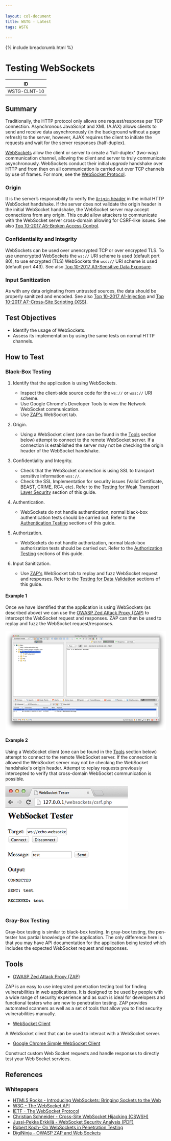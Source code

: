 ```yaml
---

layout: col-document
title: WSTG - Latest
tags: WSTG

---
```


{% include breadcrumb.html %}
# Testing WebSockets

|ID          |
|------------|
|WSTG-CLNT-10|

## Summary

Traditionally, the HTTP protocol only allows one request/response per TCP connection. Asynchronous JavaScript and XML (AJAX) allows clients to send and receive data asynchronously (in the background without a page refresh) to the server, however, AJAX requires the client to initiate the requests and wait for the server responses (half-duplex).

[WebSockets](https://html.spec.whatwg.org/multipage/web-sockets.html#network) allow the client or server to create a 'full-duplex' (two-way) communication channel, allowing the client and server to truly communicate asynchronously. WebSockets conduct their initial *upgrade* handshake over HTTP and from then on all communication is carried out over TCP channels by use of frames. For more, see the [WebSocket Protocol](https://tools.ietf.org/html/rfc6455).

### Origin

It is the server’s responsibility to verify the [`Origin` header](https://developer.mozilla.org/en-US/docs/Web/HTTP/Headers/Origin) in the initial HTTP WebSocket handshake. If the server does not validate the origin header in the initial WebSocket handshake, the WebSocket server may accept connections from any origin. This could allow attackers to communicate with the WebSocket server cross-domain allowing for CSRF-like issues. See also [Top 10-2017 A5-Broken Access Control](https://owasp.org/www-project-top-ten/OWASP_Top_Ten_2017/Top_10-2017_A5-Broken_Access_Control).

### Confidentiality and Integrity

WebSockets can be used over unencrypted TCP or over encrypted TLS. To use unencrypted WebSockets the `ws://` URI scheme is used (default port 80), to use encrypted (TLS) WebSockets the `wss://` URI scheme is used (default port 443). See also [Top 10-2017 A3-Sensitive Data Exposure](https://owasp.org/www-project-top-ten/OWASP_Top_Ten_2017/Top_10-2017_A3-Sensitive_Data_Exposure).

### Input Sanitization

As with any data originating from untrusted sources, the data should be properly sanitized and encoded. See also [Top 10-2017 A1-Injection](https://owasp.org/www-project-top-ten/OWASP_Top_Ten_2017/Top_10-2017_A1-Injection) and [Top 10-2017 A7-Cross-Site Scripting (XSS)](https://owasp.org/www-project-top-ten/OWASP_Top_Ten_2017/Top_10-2017_A7-Cross-Site_Scripting_(XSS)).

## Test Objectives

- Identify the usage of WebSockets.
- Assess its implementation by using the same tests on normal HTTP channels.

## How to Test

### Black-Box Testing

1. Identify that the application is using WebSockets.
   - Inspect the client-side source code for the `ws://` or `wss://` URI scheme.
   - Use Google Chrome's Developer Tools to view the Network WebSocket communication.
   - Use [ZAP's](https://www.zaproxy.org) WebSocket tab.

2. Origin.
   - Using a WebSocket client (one can be found in the [Tools](#Tools) section below) attempt to connect to the remote WebSocket server. If a connection is established the server may not be checking the origin header of the WebSocket handshake.

3. Confidentiality and Integrity.
   - Check that the WebSocket connection is using SSL to transport sensitive information `wss://`.
   - Check the SSL Implementation for security issues (Valid Certificate, BEAST, CRIME, RC4, etc). Refer to the [Testing for Weak Transport Layer Security](../09-Testing_for_Weak_Cryptography/01-Testing_for_Weak_Transport_Layer_Security.md) section of this guide.

4. Authentication.
   - WebSockets do not handle authentication, normal black-box authentication tests should be carried out. Refer to the [Authentication Testing](../04-Authentication_Testing/README.md) sections of this guide.

5. Authorization.
   - WebSockets do not handle authorization, normal black-box authorization tests should be carried out. Refer to the [Authorization Testing](../05-Authorization_Testing/README.md) sections of this guide.

6. Input Sanitization.
   - Use [ZAP's](https://www.zaproxy.org) WebSocket tab to replay and fuzz WebSocket request and responses. Refer to the [Testing for Data Validation](../07-Input_Validation_Testing/README.md) sections of this guide.

#### Example 1

Once we have identified that the application is using WebSockets (as described above) we can use the [OWASP Zed Attack Proxy (ZAP)](https://www.zaproxy.org) to intercept the WebSocket request and responses. ZAP can then be used to replay and fuzz the WebSocket request/responses.

![ZAP WebSockets](images/OWASP_ZAP_WebSockets.png)

#### Example 2

Using a WebSocket client (one can be found in the [Tools](#Tools) section below) attempt to connect to the remote WebSocket server. If the connection is allowed the WebSocket server may not be checking the WebSocket handshake's origin header. Attempt to replay requests previously intercepted to verify that cross-domain WebSocket communication is possible.

![WebSocket Client](images/WebSocket_Client.png)

### Gray-Box Testing

Gray-box testing is similar to black-box testing. In gray-box testing, the pen-tester has partial knowledge of the application. The only difference here is that you may have API documentation for the application being tested which includes the expected WebSocket request and responses.

## Tools

- [OWASP Zed Attack Proxy (ZAP)](https://www.zaproxy.org)

ZAP is an easy to use integrated penetration testing tool for finding vulnerabilities in web applications. It is designed to be used by people with a wide range of security experience and as such is ideal for developers and functional testers who are new to penetration testing. ZAP provides automated scanners as well as a set of tools that allow you to find security vulnerabilities manually.

- [WebSocket Client](https://github.com/ethicalhack3r/scripts/blob/master/WebSockets.html)

A WebSocket client that can be used to interact with a WebSocket server.

- [Google Chrome Simple WebSocket Client](https://chrome.google.com/webstore/detail/simple-websocket-client/pfdhoblngboilpfeibdedpjgfnlcodoo?hl=en)

Construct custom Web Socket requests and handle responses to directly test your Web Socket services.

## References

### Whitepapers

- [HTML5 Rocks - Introducing WebSockets: Bringing Sockets to the Web](https://www.html5rocks.com/en/tutorials/websockets/basics/)
- [W3C - The WebSocket API](https://html.spec.whatwg.org/multipage/web-sockets.html#network)
- [IETF - The WebSocket Protocol](https://tools.ietf.org/html/rfc6455)
- [Christian Schneider - Cross-Site WebSocket Hijacking (CSWSH)](http://www.christian-schneider.net/CrossSiteWebSocketHijacking.html)
- [Jussi-Pekka Erkkilä - WebSocket Security Analysis (PDF)](http://juerkkil.iki.fi/files/writings/websocket2012.pdf)
- [Robert Koch- On WebSockets in Penetration Testing](http://www.ub.tuwien.ac.at/dipl/2013/AC07815487.pdf)
- [DigiNinja - OWASP ZAP and Web Sockets](http://www.digininja.org/blog/zap_web_sockets.php)
